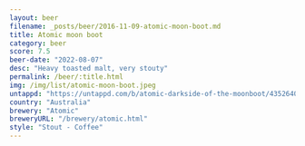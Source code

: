```yaml
---
layout: beer
filename: _posts/beer/2016-11-09-atomic-moon-boot.md
title: Atomic moon boot
category: beer
score: 7.5
beer-date: "2022-08-07"
desc: "Heavy toasted malt, very stouty"
permalink: /beer/:title.html
img: /img/list/atomic-moon-boot.jpeg
untappd: "https://untappd.com/b/atomic-darkside-of-the-moonboot/4352640"
country: "Australia"
brewery: "Atomic"
breweryURL: "/brewery/atomic.html"
style: "Stout - Coffee"
---
```

